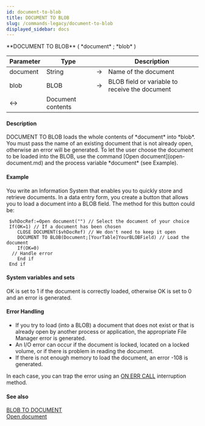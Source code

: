 ```yaml
---
id: document-to-blob
title: DOCUMENT TO BLOB
slug: /commands-legacy/document-to-blob
displayed_sidebar: docs
---
```


<!--REF #_command_.DOCUMENT TO BLOB.Syntax-->**DOCUMENT TO BLOB** ( *document* ; *blob* )<!-- END REF-->
<!--REF #_command_.DOCUMENT TO BLOB.Params-->
| Parameter | Type |  | Description |
| --- | --- | --- | --- |
| document | String | &rarr; | Name of the document |
| blob | BLOB | &rarr; | BLOB field or variable to receive the document |
| <&rarr; | Document contents |

<!-- END REF-->

#### Description 

<!--REF #_command_.DOCUMENT TO BLOB.Summary-->DOCUMENT TO BLOB loads the whole contents of *document* into *blob*.<!-- END REF--> You must pass the name of an existing document that is not already open, otherwise an error will be generated. To let the user choose the document to be loaded into the BLOB, use the command [Open document](open-document.md) and the process variable *document* (see Example).

#### Example 

You write an Information System that enables you to quickly store and retrieve documents. In a data entry form, you create a button that allows you to load a document into a BLOB field. The method for this button could be:

```4d
 $vhDocRef:=Open document("") // Select the document of your choice
 If(OK=1) // If a document has been chosen
    CLOSE DOCUMENT($vhDocRef) // We don't need to keep it open
    DOCUMENT TO BLOB(Document;[YourTable]YourBLOBField) // Load the document
    If(OK=0)
  // Handle error
    End if
 End if
```

#### System variables and sets 

OK is set to 1 if the document is correctly loaded, otherwise OK is set to 0 and an error is generated.

#### Error Handling 

* If you try to load (into a BLOB) a document that does not exist or that is already open by another process or application, the appropriate File Manager error is generated.
* An I/O error can occur if the document is locked, located on a locked volume, or if there is problem in reading the document.
* If there is not enough memory to load the document, an error -108 is generated.

In each case, you can trap the error using an [ON ERR CALL](on-err-call.md) interruption method.

#### See also 

[BLOB TO DOCUMENT](blob-to-document.md)  
[Open document](open-document.md)  